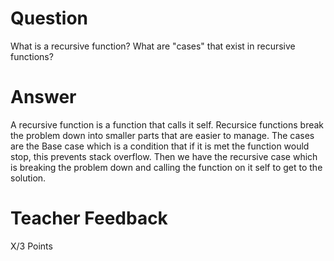 # Question

What is a recursive function? What are "cases" that exist in recursive functions?

# Answer

A recursive function is a function that calls it self. Recursice functions break the problem down into smaller parts that are easier to manage. The cases are the Base case which is a condition that if it is met the function would stop, this prevents stack overflow. Then we have the recursive case which is breaking the problem down and calling the function on it self to get to the solution.

# Teacher Feedback

X/3 Points

